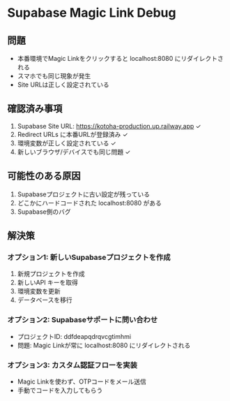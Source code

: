 # Supabase Magic Link Debug

## 問題
- 本番環境でMagic Linkをクリックすると localhost:8080 にリダイレクトされる
- スマホでも同じ現象が発生
- Site URLは正しく設定されている

## 確認済み事項
1. Supabase Site URL: https://kotoha-production.up.railway.app ✓
2. Redirect URLs に本番URLが登録済み ✓
3. 環境変数が正しく設定されている ✓
4. 新しいブラウザ/デバイスでも同じ問題 ✓

## 可能性のある原因
1. Supabaseプロジェクトに古い設定が残っている
2. どこかにハードコードされた localhost:8080 がある
3. Supabase側のバグ

## 解決策
### オプション1: 新しいSupabaseプロジェクトを作成
1. 新規プロジェクトを作成
2. 新しいAPI キーを取得
3. 環境変数を更新
4. データベースを移行

### オプション2: Supabaseサポートに問い合わせ
- プロジェクトID: ddfdeapqdrqvcgtimhmi
- 問題: Magic Linkが常に localhost:8080 にリダイレクトされる

### オプション3: カスタム認証フローを実装
- Magic Linkを使わず、OTPコードをメール送信
- 手動でコードを入力してもらう
